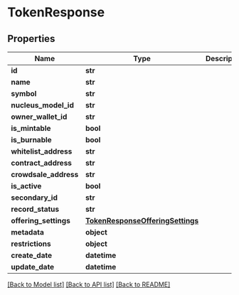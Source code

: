 # TokenResponse

## Properties
Name | Type | Description | Notes
------------ | ------------- | ------------- | -------------
**id** | **str** |  | [optional] 
**name** | **str** |  | [optional] 
**symbol** | **str** |  | [optional] 
**nucleus_model_id** | **str** |  | [optional] 
**owner_wallet_id** | **str** |  | [optional] 
**is_mintable** | **bool** |  | [optional] 
**is_burnable** | **bool** |  | [optional] 
**whitelist_address** | **str** |  | [optional] 
**contract_address** | **str** |  | [optional] 
**crowdsale_address** | **str** |  | [optional] 
**is_active** | **bool** |  | [optional] 
**secondary_id** | **str** |  | [optional] 
**record_status** | **str** |  | [optional] 
**offering_settings** | [**TokenResponseOfferingSettings**](TokenResponseOfferingSettings.md) |  | [optional] 
**metadata** | **object** |  | [optional] 
**restrictions** | **object** |  | [optional] 
**create_date** | **datetime** |  | [optional] 
**update_date** | **datetime** |  | [optional] 

[[Back to Model list]](../README.md#documentation-for-models) [[Back to API list]](../README.md#documentation-for-api-endpoints) [[Back to README]](../README.md)


